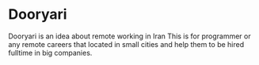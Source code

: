 # Dooryari
Dooryari is an idea about remote working in Iran
This is for programmer or any remote careers that located in small cities and help them to be hired fulltime in big companies.
